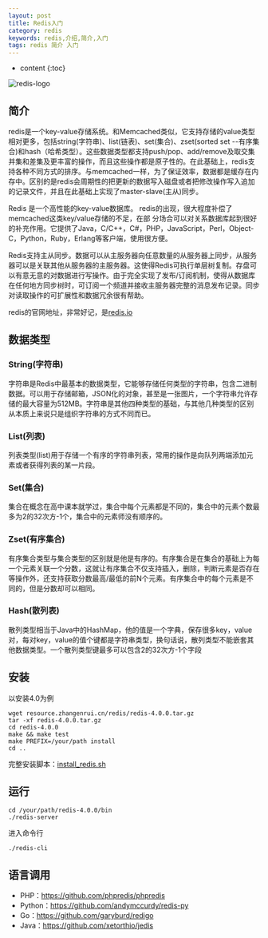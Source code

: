```yaml
---
layout: post
title: Redis入门
category: redis
keywords: redis,介绍,简介,入门
tags: redis 简介 入门
---
```


* content
{:toc}

![redis-logo](http://blog.zhangenrui.cn/redis-logo.png)

## 简介

redis是一个key-value存储系统。和Memcached类似，它支持存储的value类型相对更多，包括string(字符串)、list(链表)、set(集合)、zset(sorted set --有序集合)和hash（哈希类型）。这些数据类型都支持push/pop、add/remove及取交集并集和差集及更丰富的操作，而且这些操作都是原子性的。在此基础上，redis支持各种不同方式的排序。与memcached一样，为了保证效率，数据都是缓存在内存中。区别的是redis会周期性的把更新的数据写入磁盘或者把修改操作写入追加的记录文件，并且在此基础上实现了master-slave(主从)同步。

<!--more-->

Redis 是一个高性能的key-value数据库。 redis的出现，很大程度补偿了memcached这类key/value存储的不足，在部 分场合可以对关系数据库起到很好的补充作用。它提供了Java，C/C++，C#，PHP，JavaScript，Perl，Object-C，Python，Ruby，Erlang等客户端，使用很方便。

Redis支持主从同步。数据可以从主服务器向任意数量的从服务器上同步，从服务器可以是关联其他从服务器的主服务器。这使得Redis可执行单层树复制。存盘可以有意无意的对数据进行写操作。由于完全实现了发布/订阅机制，使得从数据库在任何地方同步树时，可订阅一个频道并接收主服务器完整的消息发布记录。同步对读取操作的可扩展性和数据冗余很有帮助。

redis的官网地址，非常好记，是<a href="https://redis.io/" target="_blank">redis.io</a>

## 数据类型

### String(字符串)

字符串是Redis中最基本的数据类型，它能够存储任何类型的字符串，包含二进制数据。可以用于存储邮箱，JSON化的对象，甚至是一张图片，一个字符串允许存储的最大容量为512MB。字符串是其他四种类型的基础，与其他几种类型的区别从本质上来说只是组织字符串的方式不同而已。

### List(列表)

列表类型(list)用于存储一个有序的字符串列表，常用的操作是向队列两端添加元素或者获得列表的某一片段。

### Set(集合)

集合在概念在高中课本就学过，集合中每个元素都是不同的，集合中的元素个数最多为2的32次方-1个，集合中的元素师没有顺序的。

### Zset(有序集合)

有序集合类型与集合类型的区别就是他是有序的。有序集合是在集合的基础上为每一个元素关联一个分数，这就让有序集合不仅支持插入，删除，判断元素是否存在等操作外，还支持获取分数最高/最低的前N个元素。有序集合中的每个元素是不同的，但是分数却可以相同。

### Hash(散列表)

散列类型相当于Java中的HashMap，他的值是一个字典，保存很多key，value对，每对key，value的值个键都是字符串类型，换句话说，散列类型不能嵌套其他数据类型。一个散列类型键最多可以包含2的32次方-1个字段

## 安装

以安装4.0为例

```
wget resource.zhangenrui.cn/redis/redis-4.0.0.tar.gz
tar -xf redis-4.0.0.tar.gz
cd redis-4.0.0
make && make test
make PREFIX=/your/path install
cd ..
```
完整安装脚本：<a href="https://github.com/zer0131/centos_lnmp_setup/blob/master/install_redis.sh" target="_blank">install_redis.sh</a>

## 运行

```
cd /your/path/redis-4.0.0/bin
./redis-server
```

进入命令行

```
./redis-cli
```

## 语言调用

* PHP：<a href="https://github.com/phpredis/phpredis" target="_blank">https://github.com/phpredis/phpredis</a>
* Python：<a href="https://github.com/andymccurdy/redis-py" target="_blank">https://github.com/andymccurdy/redis-py</a>
* Go：<a href="https://github.com/garyburd/redigo" target="_blank">https://github.com/garyburd/redigo</a>
* Java：<a href="https://github.com/xetorthio/jedis" target="_blank">https://github.com/xetorthio/jedis</a>